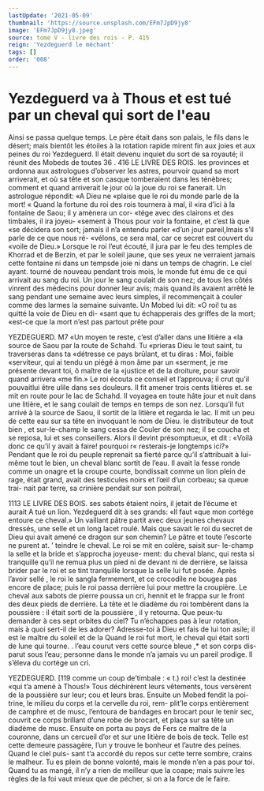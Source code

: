 ```yaml
---
lastUpdate: '2021-05-09'
thumbnail: 'https://source.unsplash.com/EFm7JpD9jy8'
image: 'EFm7JpD9jy8.jpeg'
source: tome V - livre des rois - P. 415
reign: 'Yezdeguerd le méchant'
tags: []
order: '008'
---
```


# Yezdeguerd va à Thous et est tué par un cheval qui sort de l'eau

Ainsi se passa quelque temps. Le père était dans son palais, le fils dans le désert; mais bientôt les étoiles à la rotation rapide mirent fin aux joies et aux peines du roi Yezdeguerd. Il était devenu inquiet du sort de sa royauté; il réunit des Mobeds de toutes
36 .
416 LE LIVRE DES ROIS.
les provinces et ordonna aux astrologues d’observer
les astres, pourvoir quand sa mort arriverait, et où sa tête et son casque tomberaient dans les ténèbres; comment et quand arriverait le jour où la joue du roi se fanerait. Un astrologue répondit: «A Dieu ne «plaise que le roi du monde parle de la mort! « Quand la fortune du roi des rois tournera à mal, il «ira d’ici à la fontaine de Saou; il y amènera un cor-
«tége avec des clairons et des timbales, il ira joyeu-
«sement à Thous pour voir la fontaine, et c’est là que
«se décidera son sort; jamais il n’a entendu parler
«d’un jour pareil,lmais s’il parle de ce que nous ré-
«vélons, ce sera mal, car ce secret est couvert du «voile de Dieu.» Lorsque le roi l’eut écouté, il jura
par le feu des temples de Khorrad et de Berzin, et par le soleil jaune, que ses yeux ne verraient jamais cette fontaine ni dans un tempsde joie ni dans un temps de chagrin.
Le ciel ayant. tourné de nouveau pendant trois mois, le monde fut ému de ce qui arrivait au sang du roi. Un jour le sang coulait de son nez; de tous les côtés vinrent des médecins pour donner leur avis;
mais quand ils avaient arrêté le sang pendant une semaine avec leurs simples, il recommençait à couler comme des larmes la semaine suivante. Un Mobed lui dit: «O roi! tu as quitté la voie de Dieu en di- «sant que tu échapperais des griffes de la mort;
«est-ce que la mort n’est pas partout prête pour

YEZDEGUERD. M7 «Un moyen te reste, c’est d’aller dans une litière a
«la source de Saou par la route de Schahd. Tu «prieras Dieu le tout saint, tu traverseras dans ta «détresse ce pays brûlant, et tu diras : Moi, faible «serviteur, qui ai tendu un piégé à mon âme par un «serment, je me présente devant toi, ô maître de la
«justice et de la droiture, pour savoir quand arrivera «me fin.»
Le roi écouta ce conseil et l’approuva; il crut qu’il pouvaitlui être ulile dans ses douleurs. Il fit amener trois cents litières et. se mit en route pour le lac de Schahd. Il voyagea en toute hâte jour et nuit dans une litière, et le sang coulait de temps en temps de son nez. Lorsqu’il fut arrivé à la source de Saou, il
sortit de la litière et regarda le lac. Il mit un peu de cette eau sur sa tête en invoquant le nom de Dieu.
le distributeur de tout bien , et sur-le-champ le sang cessa de Couler de son nez; il se coucha et se reposa, lui et ses conseillers. Alors il devint présomptueux,
et dit : «Voilà donc ce qu’il y avait à faire! pourquoi r« resterais-je longtemps ici?»
Pendant que le roi du peuple reprenait sa fierté parce qu’il s’attribuait à lui-même tout le bien, un
cheval blanc sortit de l’eau. Il avait la fesse ronde comme un onagre et la croupe courte, bondissait comme un lion plein de rage, était grand, avait des testicules noirs et l’œil d’un corbeau; sa queue trai-
nait par terre, sa crinière pendait sur son poitrail,

1113 LE LIVRE DES BOIS.
ses sabots étaient noirs, il jetait de l’écume et aurait A
tué un lion. Yezdeguerd dit à ses grands: «Il faut
«que mon cortége entoure ce cheval.» Un vaillant
pâtre partit avec deux jeunes chevaux dressés, une selle et un long lacet roulé. Mais que savait le roi du secret de Dieu qui avait amené ce dragon sur son chemin? Le pâtre et toute l’escorte ne purent at. ’
teindre le cheval. Le roi se mit en colère, saisit sur- le-champ la selle et la bride et s’approcha joyeuse- ment: du cheval blanc, qui resta si tranquille qu’il
ne remua plus un pied ni de devant ni de derrière, se laissa brider par le roi et se tint tranquille lorsque la selle lui fut posée. Après l’avoir sellé , le roi le sangla fermement, et ce crocodile ne bougea pas encore de place; puis le roi passa derrière lui pour mettre la croupière. Le cheval aux sabots de pierre poussa un cri, hennit et le frappa sur le front des deux pieds de derrière. La tête et le diadème du roi tombèrent
dans la poussière : il était sorti de la poussière , il y retourna. Que peux-tu demander à ces sept orbites du ciel? Tu n’échappes pas à leur rotation, mais à
quoi sert-il de les adorer? Adresse-toi à Dieu et fais de lui ton asile; il est le maître du soleil et de la
Quand le roi fut mort, le cheval qui était sorti de lune qui tourne. .
l’eau courut vers cette source bleue ,\* et son corps dis- parut sous l’eau; personne dans le monde n’a jamais
vu un pareil prodige. Il s’éleva du cortége un cri.

YEZDEGUERD. [119 comme un coup de’timbale : « t.) roi! c’est la destinée
«qui t’a amené à Thous!» Tous déchirèrent leurs
vêtements, tous versèrent de la poussière sur leur; cou et leurs bras. Ensuite un Mobed fendit la poi- trine, le milieu du corps et la cervelle du roi, rem- plit’le corps entièrement de camphre et de musc, l’entoura de bandages en brocart pour le tenir sec, couvrit ce corps brillant d’une robe de brocart, et plaça sur sa tête un diadème de musc. Ensuite on porta au pays de Fers ce maître de la couronne, dans un cercueil d’or et sur une litière de bois de
teck. Telle est cette demeure passagère, l’un y trouve
le bonheur et l’autre des peines. Quand le ciel puis- sant t’a accordé du repos sur cette terre sombre, crains le malheur. Tu es plein de bonne volonté, mais le monde n’en a pas pour toi. Quand tu as mangé, il n’y a rien de meilleur que la coape; mais suivre les règles de la foi vaut mieux que de pécher,
si on a la force de le faire.
